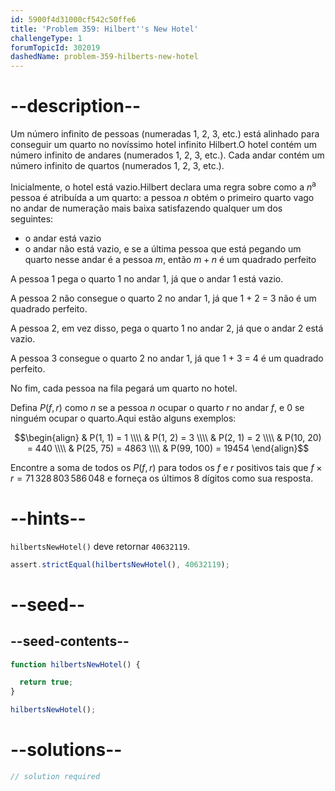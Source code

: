 ```yaml
---
id: 5900f4d31000cf542c50ffe6
title: 'Problem 359: Hilbert''s New Hotel'
challengeType: 1
forumTopicId: 302019
dashedName: problem-359-hilberts-new-hotel
---
```


# --description--

Um número infinito de pessoas (numeradas 1, 2, 3, etc.) está alinhado para conseguir um quarto no novíssimo hotel infinito Hilbert.O hotel contém um número infinito de andares (numerados 1, 2, 3, etc.). Cada andar contém um número infinito de quartos (numerados 1, 2, 3, etc.).

Inicialmente, o hotel está vazio.Hilbert declara uma regra sobre como a $n^{\text{a}}$ pessoa é atribuída a um quarto: a pessoa $n$ obtém o primeiro quarto vago no andar de numeração mais baixa satisfazendo qualquer um dos seguintes:

- o andar está vazio
- o andar não está vazio, e se a última pessoa que está pegando um quarto nesse andar é a pessoa $m$, então $m + n$ é um quadrado perfeito

A pessoa 1 pega o quarto 1 no andar 1, já que o andar 1 está vazio.

A pessoa 2 não consegue o quarto 2 no andar 1, já que 1 + 2 = 3 não é um quadrado perfeito.

A pessoa 2, em vez disso, pega o quarto 1 no andar 2, já que o andar 2 está vazio.

A pessoa 3 consegue o quarto 2 no andar 1, já que 1 + 3 = 4 é um quadrado perfeito.

No fim, cada pessoa na fila pegará um quarto no hotel.

Defina $P(f, r)$ como $n$ se a pessoa $n$ ocupar o quarto $r$ no andar $f$, e 0 se ninguém ocupar o quarto.Aqui estão alguns exemplos:

$$\begin{align}
  & P(1, 1) = 1 \\\\
  & P(1, 2) = 3 \\\\
  & P(2, 1) = 2 \\\\
  & P(10, 20) = 440 \\\\
  & P(25, 75) = 4863 \\\\
  & P(99, 100) = 19454
\end{align}$$

Encontre a soma de todos os $P(f, r)$ para todos os $f$ e $r$ positivos tais que $f × r = 71\,328\,803\,586\,048$ e forneça os últimos 8 dígitos como sua resposta.

# --hints--

`hilbertsNewHotel()` deve retornar `40632119`.

```js
assert.strictEqual(hilbertsNewHotel(), 40632119);
```

# --seed--

## --seed-contents--

```js
function hilbertsNewHotel() {

  return true;
}

hilbertsNewHotel();
```

# --solutions--

```js
// solution required
```
